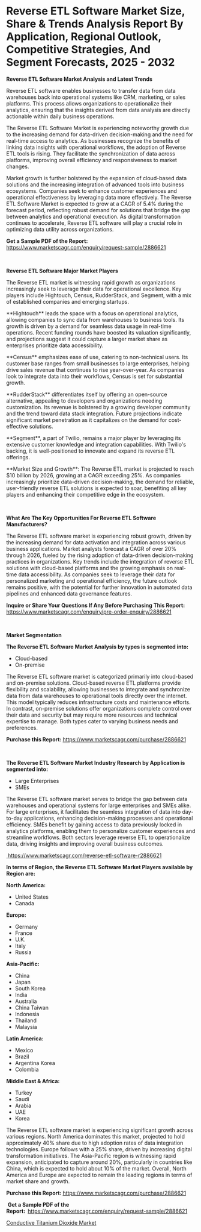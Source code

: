 <p><h1>Reverse ETL Software Market Size, Share & Trends Analysis Report By Application, Regional Outlook, Competitive Strategies, And Segment Forecasts, 2025 - 2032</h1></p><p><strong>Reverse ETL Software Market Analysis and Latest Trends</strong></p>
<p><p>Reverse ETL software enables businesses to transfer data from data warehouses back into operational systems like CRM, marketing, or sales platforms. This process allows organizations to operationalize their analytics, ensuring that the insights derived from data analysis are directly actionable within daily business operations.</p><p>The Reverse ETL Software Market is experiencing noteworthy growth due to the increasing demand for data-driven decision-making and the need for real-time access to analytics. As businesses recognize the benefits of linking data insights with operational workflows, the adoption of Reverse ETL tools is rising. They facilitate the synchronization of data across platforms, improving overall efficiency and responsiveness to market changes.</p><p>Market growth is further bolstered by the expansion of cloud-based data solutions and the increasing integration of advanced tools into business ecosystems. Companies seek to enhance customer experiences and operational effectiveness by leveraging data more effectively. The Reverse ETL Software Market is expected to grow at a CAGR of 5.4% during the forecast period, reflecting robust demand for solutions that bridge the gap between analytics and operational execution. As digital transformation continues to accelerate, Reverse ETL software will play a crucial role in optimizing data utility across organizations.</p></p>
<p><strong>Get a Sample PDF of the Report:&nbsp;</strong> <a href="https://www.marketscagr.com/enquiry/request-sample/2886621?utm_campaign=2804&utm_medium=2&utm_source=Github&utm_content=ia&utm_term=13032025&utm_id=reverse-etl-software">https://www.marketscagr.com/enquiry/request-sample/2886621</a></p>
<p>&nbsp;</p>
<p><strong>Reverse ETL Software Major Market Players</strong></p>
<p><p>The Reverse ETL market is witnessing rapid growth as organizations increasingly seek to leverage their data for operational excellence. Key players include Hightouch, Census, RudderStack, and Segment, with a mix of established companies and emerging startups.</p><p>**Hightouch** leads the space with a focus on operational analytics, allowing companies to sync data from warehouses to business tools. Its growth is driven by a demand for seamless data usage in real-time operations. Recent funding rounds have boosted its valuation significantly, and projections suggest it could capture a larger market share as enterprises prioritize data accessibility.</p><p>**Census** emphasizes ease of use, catering to non-technical users. Its customer base ranges from small businesses to large enterprises, helping drive sales revenue that continues to rise year-over-year. As companies look to integrate data into their workflows, Census is set for substantial growth.</p><p>**RudderStack** differentiates itself by offering an open-source alternative, appealing to developers and organizations needing customization. Its revenue is bolstered by a growing developer community and the trend toward data stack integration. Future projections indicate significant market penetration as it capitalizes on the demand for cost-effective solutions.</p><p>**Segment**, a part of Twilio, remains a major player by leveraging its extensive customer knowledge and integration capabilities. With Twilio's backing, it is well-positioned to innovate and expand its reverse ETL offerings.</p><p>**Market Size and Growth**: The Reverse ETL market is projected to reach $10 billion by 2026, growing at a CAGR exceeding 25%. As companies increasingly prioritize data-driven decision-making, the demand for reliable, user-friendly reverse ETL solutions is expected to soar, benefiting all key players and enhancing their competitive edge in the ecosystem.</p></p>
<p>&nbsp;</p>
<p><strong>What Are The Key Opportunities For Reverse ETL Software Manufacturers?</strong></p>
<p><p>The Reverse ETL software market is experiencing robust growth, driven by the increasing demand for data activation and integration across various business applications. Market analysts forecast a CAGR of over 20% through 2026, fueled by the rising adoption of data-driven decision-making practices in organizations. Key trends include the integration of reverse ETL solutions with cloud-based platforms and the growing emphasis on real-time data accessibility. As companies seek to leverage their data for personalized marketing and operational efficiency, the future outlook remains positive, with the potential for further innovation in automated data pipelines and enhanced data governance features.</p></p>
<p><strong>Inquire or Share Your Questions If Any Before Purchasing This Report:</strong> <a href="https://www.marketscagr.com/enquiry/pre-order-enquiry/2886621?utm_campaign=2804&utm_medium=2&utm_source=Github&utm_content=ia&utm_term=13032025&utm_id=reverse-etl-software">https://www.marketscagr.com/enquiry/pre-order-enquiry/2886621</a></p>
<p>&nbsp;</p>
<p><strong>Market Segmentation</strong></p>
<p><strong>The Reverse ETL Software Market Analysis by types is segmented into:</strong></p>
<p><ul><li>Cloud-based</li><li>On-premise</li></ul></p>
<p><p>The Reverse ETL software market is categorized primarily into cloud-based and on-premise solutions. Cloud-based reverse ETL platforms provide flexibility and scalability, allowing businesses to integrate and synchronize data from data warehouses to operational tools directly over the internet. This model typically reduces infrastructure costs and maintenance efforts. In contrast, on-premise solutions offer organizations complete control over their data and security but may require more resources and technical expertise to manage. Both types cater to varying business needs and preferences.</p></p>
<p><strong>Purchase this Report:&nbsp;</strong><a href="https://www.marketscagr.com/purchase/2886621?utm_campaign=2804&utm_medium=2&utm_source=Github&utm_content=ia&utm_term=13032025&utm_id=reverse-etl-software">https://www.marketscagr.com/purchase/2886621</a></p>
<p>&nbsp;</p>
<p><strong>The Reverse ETL Software Market Industry Research by Application is segmented into:</strong></p>
<p><ul><li>Large Enterprises</li><li>SMEs</li></ul></p>
<p><p>The Reverse ETL software market serves to bridge the gap between data warehouses and operational systems for large enterprises and SMEs alike. For large enterprises, it facilitates the seamless integration of data into day-to-day applications, enhancing decision-making processes and operational efficiency. SMEs benefit by gaining access to data previously locked in analytics platforms, enabling them to personalize customer experiences and streamline workflows. Both sectors leverage reverse ETL to operationalize data, driving insights and improving overall business outcomes.</p></p>
<p><a href="https://www.marketscagr.com/reverse-etl-software-r2886621?utm_campaign=2804&utm_medium=2&utm_source=Github&utm_content=ia&utm_term=13032025&utm_id=reverse-etl-software">&nbsp;https://www.marketscagr.com/reverse-etl-software-r2886621</a></p>
<p><strong>In terms of Region, the Reverse ETL Software Market Players available by Region are:</strong></p>
<p>
    <p> <strong> North America: </strong>
        <ul>
            <li>United States</li>
            <li>Canada</li>
        </ul>
        </p> 
    <p> <strong> Europe: </strong>
        <ul>
            <li>Germany</li>
            <li>France</li>
            <li>U.K.</li>
            <li>Italy</li>
            <li>Russia</li>
        </ul>
        </p> 
    <p> <strong> Asia-Pacific: </strong>
        <ul>
            <li>China</li>
            <li>Japan</li>
            <li>South Korea</li>
            <li>India</li>
            <li>Australia</li>
            <li>China Taiwan</li>
            <li>Indonesia</li>
            <li>Thailand</li>
            <li>Malaysia</li>
        </ul>
        </p> 
    <p> <strong> Latin America: </strong>
        <ul>
            <li>Mexico</li>
            <li>Brazil</li>
            <li>Argentina Korea</li>
            <li>Colombia</li>
        </ul>
        </p> 
    <p> <strong> Middle East & Africa: </strong>
        <ul>
            <li>Turkey</li>
            <li>Saudi</li>
            <li>Arabia</li>
            <li>UAE</li>
            <li>Korea</li>
        </ul>
    </p>
    </p>
<p><p>The Reverse ETL software market is experiencing significant growth across various regions. North America dominates this market, projected to hold approximately 40% share due to high adoption rates of data integration technologies. Europe follows with a 25% share, driven by increasing digital transformation initiatives. The Asia-Pacific region is witnessing rapid expansion, anticipated to capture around 20%, particularly in countries like China, which is expected to hold about 10% of the market. Overall, North America and Europe are expected to remain the leading regions in terms of market share and growth.</p></p>
<p><strong>Purchase this Report: </strong><a href="https://www.marketscagr.com/purchase/2886621?utm_campaign=2804&utm_medium=2&utm_source=Github&utm_content=ia&utm_term=13032025&utm_id=reverse-etl-software">https://www.marketscagr.com/purchase/2886621</a></p>
<p>&nbsp;<strong>Get a Sample PDF of the Report:&nbsp;&nbsp;</strong><a href="https://www.marketscagr.com/enquiry/request-sample/2886621?utm_campaign=2804&utm_medium=2&utm_source=Github&utm_content=ia&utm_term=13032025&utm_id=reverse-etl-software">https://www.marketscagr.com/enquiry/request-sample/2886621</a></p>
<p><strong></strong></p>
<p><p><a href="https://github.com/iroldilom/Market-Research-Report-List-1/blob/main/conductive-titanium-dioxide-market.md?utm_campaign=2804&utm_medium=2&utm_source=Github&utm_content=ia&utm_term=13032025&utm_id=reverse-etl-software">Conductive Titanium Dioxide Market</a></p></p>